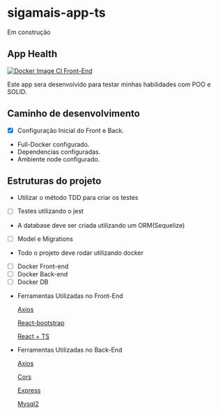 # sigamais-app-ts
Em construção

## App Health
[![Docker Image CI Front-End](https://github.com/Underewarrr/sigamais-app-ts/actions/workflows/docker-image-frontend.yml/badge.svg)](https://github.com/Underewarrr/sigamais-app-ts/actions/workflows/docker-image-frontend.yml)

Este app sera desenvolvido para testar minhas habilidades com POO e SOLID.
 
 ## Caminho de desenvolvimento
 
 - [x] Configuração Inicial do Front e Back.
 * Full-Docker configurado.
 * Dependencias configuradas.
 * Ambiente node configurado.

## Estruturas do projeto
* Utilizar o método TDD para criar os testes
- [ ] Testes utilizando o jest

* A database deve ser criada utilizando um ORM(Sequelize)
- [ ] Model e Migrations

* Todo o projeto deve rodar utilizando docker
- [ ] Docker Front-end
- [ ] Docker Back-end
- [ ] Docker DB

 * Ferramentas Utilizadas no Front-End
 
    [Axios](https://axios-http.com/ptbr/docs/intro)
    
    [React-bootstrap](https://react-bootstrap.github.io/) 
    
    [React + TS](https://www.typescriptlang.org/pt/docs/handbook/react.html)
    
* Ferramentas Utilizadas no Back-End

    [Axios](https://axios-http.com/ptbr/docs/intro)
    
    [Cors](https://www.npmjs.com/package/cors)
    
    [Express](https://www.npmjs.com/package/express)
    
    [Mysql2](https://www.npmjs.com/package/mysql2)
